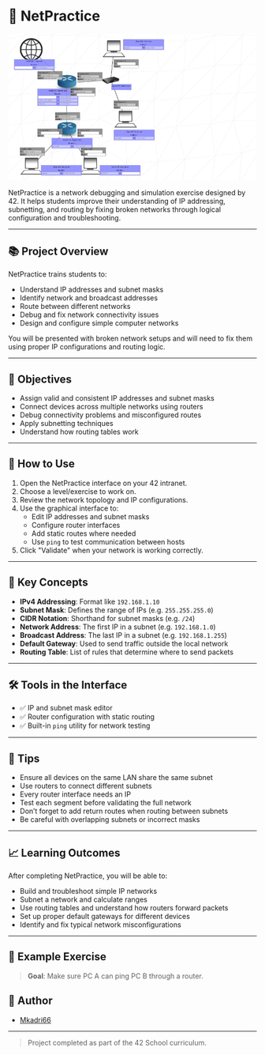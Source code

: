 # 🧠 NetPractice

![Map preview](netpractice.webp)

NetPractice is a network debugging and simulation exercise designed by 42. It helps students improve their understanding of IP addressing, subnetting, and routing by fixing broken networks through logical configuration and troubleshooting.

---

## 📚 Project Overview

NetPractice trains students to:

- Understand IP addresses and subnet masks  
- Identify network and broadcast addresses  
- Route between different networks  
- Debug and fix network connectivity issues  
- Design and configure simple computer networks

You will be presented with broken network setups and will need to fix them using proper IP configurations and routing logic.

---

## 🧩 Objectives

- Assign valid and consistent IP addresses and subnet masks
- Connect devices across multiple networks using routers
- Debug connectivity problems and misconfigured routes
- Apply subnetting techniques
- Understand how routing tables work

---

## 🚀 How to Use

1. Open the NetPractice interface on your 42 intranet.
2. Choose a level/exercise to work on.
3. Review the network topology and IP configurations.
4. Use the graphical interface to:
   - Edit IP addresses and subnet masks
   - Configure router interfaces
   - Add static routes where needed
   - Use `ping` to test communication between hosts
5. Click "Validate" when your network is working correctly.

---

## 🧠 Key Concepts

- **IPv4 Addressing**: Format like `192.168.1.10`
- **Subnet Mask**: Defines the range of IPs (e.g. `255.255.255.0`)
- **CIDR Notation**: Shorthand for subnet masks (e.g. `/24`)
- **Network Address**: The first IP in a subnet (e.g. `192.168.1.0`)
- **Broadcast Address**: The last IP in a subnet (e.g. `192.168.1.255`)
- **Default Gateway**: Used to send traffic outside the local network
- **Routing Table**: List of rules that determine where to send packets

---

## 🛠️ Tools in the Interface

- ✅ IP and subnet mask editor
- ✅ Router configuration with static routing
- ✅ Built-in `ping` utility for network testing

---

## 📝 Tips

- Ensure all devices on the same LAN share the same subnet
- Use routers to connect different subnets
- Every router interface needs an IP
- Test each segment before validating the full network
- Don’t forget to add return routes when routing between subnets
- Be careful with overlapping subnets or incorrect masks

---

## 📈 Learning Outcomes

After completing NetPractice, you will be able to:

- Build and troubleshoot simple IP networks
- Subnet a network and calculate ranges
- Use routing tables and understand how routers forward packets
- Set up proper default gateways for different devices
- Identify and fix typical network misconfigurations

---

## 🧩 Example Exercise

> **Goal**: Make sure PC A can ping PC B through a router.


## 👤 Author

* [Mkadri66](https://github.com/Mkadri66)

---

> Project completed as part of the 42 School curriculum.
